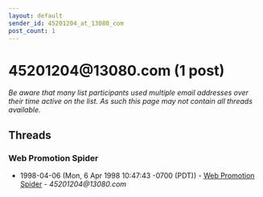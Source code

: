 ```yaml
---
layout: default
sender_id: 45201204_at_13080_com
post_count: 1
---
```


# 45201204<span>@</span>13080.com (1 post)

_Be aware that many list participants used multiple email addresses over their time active on the list. As such this page may not contain all threads available._

## Threads

### Web Promotion Spider
+ 1998-04-06 (Mon, 6 Apr 1998 10:47:43 -0700 (PDT)) - [Web Promotion Spider](/archive/1998/04/c6980d80cb2f0346450115fdb03811e385de3df2e85f140c4151a7c886f31a82) - _45201204@13080.com_

